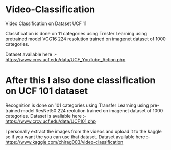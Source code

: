 # Video-Classification
Video Classification on Dataset UCF 11

Classification is done on 11 categories using Trnsfer Learning using pretrained model VGG16 224 resolution trained on imagenet dataset of 1000 categories.

Dataset available here :- https://www.crcv.ucf.edu/data/UCF_YouTube_Action.php

# After this I also done classification on UCF 101 dataset

Recognition is done on 101 categories using Transfer Learning using pre-trained model ResNet50 224 reolution trained on imagenet dataset of 1000 categories.
Dataset is avaliable here :- https://www.crcv.ucf.edu/data/UCF101.php

I personally extract the images from the videos and upload it to the kaggle so if you want the you can use that dataset.
Dataset available here :- https://www.kaggle.com/chirag003/video-classification
